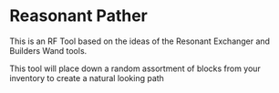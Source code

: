 # Reasonant Pather

This is an RF Tool based on the ideas of the Resonant Exchanger and Builders Wand tools.

This tool will place down a random assortment of blocks from your inventory to create a natural looking path